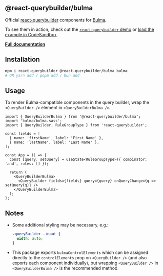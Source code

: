 ## @react-querybuilder/bulma

Official [react-querybuilder](https://npmjs.com/package/react-querybuilder) components for [Bulma](https://bulma.io/).

To see them in action, check out the [`react-querybuilder` demo](https://react-querybuilder.js.org/demo/bulma) or [load the example in CodeSandbox](https://codesandbox.io/s/github/react-querybuilder/react-querybuilder/tree/main/examples/bulma).

**[Full documentation](https://react-querybuilder.js.org/)**

## Installation

```bash
npm i react-querybuilder @react-querybuilder/bulma bulma
# OR yarn add / pnpm add / bun add
```

## Usage

To render Bulma-compatible components in the query builder, wrap the `<QueryBuilder />` element in `<QueryBuilderBulma />`.

```tsx
import { QueryBuilderBulma } from '@react-querybuilder/bulma';
import 'bulma/bulma.sass';
import { QueryBuilder, RuleGroupType } from 'react-querybuilder';

const fields = [
  { name: 'firstName', label: 'First Name' },
  { name: 'lastName', label: 'Last Name' },
];

const App = () => {
  const [query, setQuery] = useState<RuleGroupType>({ combinator: 'and', rules: [] });

  return (
    <QueryBuilderBulma>
      <QueryBuilder fields={fields} query={query} onQueryChange={q => setQuery(q)} />
    </QueryBuilderBulma>
  );
};
```

## Notes

- Some additional styling may be necessary, e.g.:

  ```css
  .queryBuilder .input {
    width: auto;
  }
  ```

- This package exports `bulmaControlElements` which can be assigned directly to the `controlElements` prop on `<QueryBuilder />` (and also exports each component individually), but wrapping `<QueryBuilder />` in `<QueryBuilderBulma />` is the recommended method.
